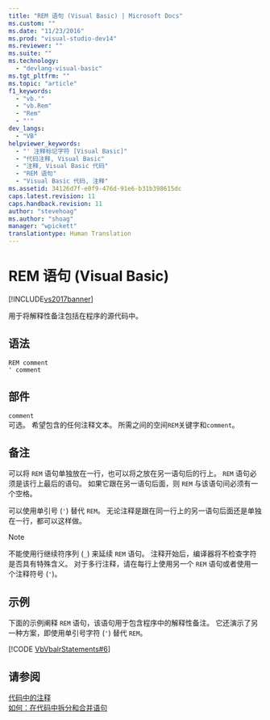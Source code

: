 ```yaml
---
title: "REM 语句 (Visual Basic) | Microsoft Docs"
ms.custom: ""
ms.date: "11/23/2016"
ms.prod: "visual-studio-dev14"
ms.reviewer: ""
ms.suite: ""
ms.technology: 
  - "devlang-visual-basic"
ms.tgt_pltfrm: ""
ms.topic: "article"
f1_keywords: 
  - "vb.'"
  - "vb.Rem"
  - "Rem"
  - "'"
dev_langs: 
  - "VB"
helpviewer_keywords: 
  - "' 注释标记字符 [Visual Basic]"
  - "代码注释, Visual Basic"
  - "注释, Visual Basic 代码"
  - "REM 语句"
  - "Visual Basic 代码, 注释"
ms.assetid: 34126d7f-e0f9-476d-91e6-b31b398615dc
caps.latest.revision: 11
caps.handback.revision: 11
author: "stevehoag"
ms.author: "shoag"
manager: "wpickett"
translationtype: Human Translation
---
```

# REM 语句 (Visual Basic)
[!INCLUDE[vs2017banner](../../../csharp/includes/vs2017banner.md)]

用于将解释性备注包括在程序的源代码中。  
  
## 语法  
  
```  
REM comment  
' comment  
```  
  
## 部件  
 `comment`  
 可选。  希望包含的任何注释文本。  所需之间的空间`REM`关键字和`comment`。  
  
## 备注  
 可以将 `REM` 语句单独放在一行，也可以将之放在另一语句后的行上。  `REM` 语句必须是该行上最后的语句。  如果它跟在另一语句后面，则 `REM` 与该语句间必须有一个空格。  
  
 可以使用单引号 \(`'`\) 替代 `REM`。  无论注释是跟在同一行上的另一语句后面还是单独在一行，都可以这样做。  
  
> [!NOTE]
>  不能使用行继续符序列 \(`_`\) 来延续 `REM` 语句。  注释开始后，编译器将不检查字符是否具有特殊含义。  对于多行注释，请在每行上使用另一个 `REM` 语句或者使用一个注释符号 \(`'`\)。  
  
## 示例  
 下面的示例阐释 `REM` 语句，该语句用于包含程序中的解释性备注。  它还演示了另一种方案，即使用单引号字符 \(`'`\) 替代 `REM`。  
  
 [!CODE [VbVbalrStatements#6](../CodeSnippet/VS_Snippets_VBCSharp/VbVbalrStatements#6)]  
  
## 请参阅  
 [代码中的注释](../../../visual-basic/programming-guide/program-structure/comments-in-code.md)   
 [如何：在代码中拆分和合并语句](../../../visual-basic/programming-guide/program-structure/how-to-break-and-combine-statements-in-code.md)
